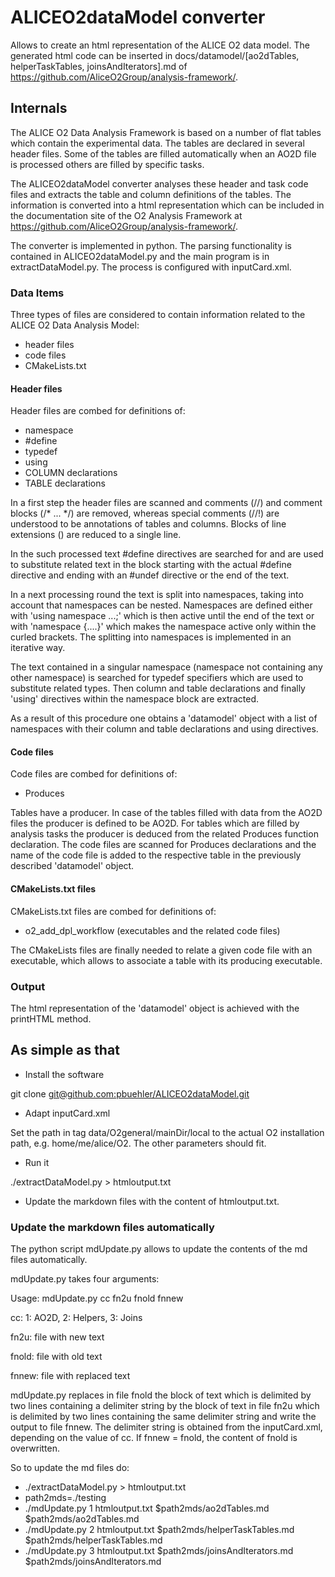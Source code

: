 # ALICEO2dataModel converter

Allows to create an html representation of the ALICE O2 data model.
The generated html code can be inserted in docs/datamodel/[ao2dTables, helperTaskTables, joinsAndIterators].md of https://github.com/AliceO2Group/analysis-framework/.

## Internals

The ALICE O2 Data Analysis Framework is based on a number of flat tables which contain the experimental data. The tables are declared in several header files. Some of the tables are filled automatically when an AO2D file is processed others are filled by specific tasks.

The ALICEO2dataModel converter analyses these header and task code files and extracts the table and column definitions of the tables. The information is converted into a html representation which can be included in the documentation site of the O2 Analysis Framework at https://github.com/AliceO2Group/analysis-framework/.

The converter is implemented in python. The parsing functionality is contained in ALICEO2dataModel.py and the main program is in extractDataModel.py. The process is configured with inputCard.xml.


### Data Items

Three types of files are considered to contain information related to the ALICE O2 Data Analysis Model:

- header files
- code files
- CMakeLists.txt

#### Header files
Header files are combed for definitions of:

- namespace
- #define
- typedef
- using
- COLUMN declarations
- TABLE declarations

In a first step the header files are scanned and comments (//) and comment blocks (/* ... */) are removed, whereas special comments (//!) are understood to be annotations of tables and columns. Blocks of line extensions (\) are reduced to a single line. 

In the such processed text #define directives are searched for and are used to substitute related text in the block starting with the actual #define directive and ending with an #undef directive or the end of the text.

In a next processing round the text is split into namespaces, taking into account that namespaces can be nested. Namespaces are defined either with 'using namespace ...;' which is then active until the end of the text or with 'namespace {....}' which makes the namespace active only within the curled brackets. The splitting into namespaces is implemented in an iterative way.

The text contained in a singular namespace (namespace not containing any other namespace) is searched for typedef specifiers which are used to substitute related types. Then column and table declarations and finally 'using' directives within the namespace block are extracted.

As a result of this procedure one obtains a 'datamodel' object with a list of namespaces with their column and table declarations and using directives.

#### Code files
Code files are combed for definitions of:

- Produces

Tables have a producer. In case of the tables filled with data from the AO2D files the producer is defined to be AO2D. For tables which are filled by analysis tasks the producer is deduced from the related Produces function declaration. The code files are scanned for Produces declarations and the name of the code file is added to the respective table in the previously described 'datamodel' object.

#### CMakeLists.txt files
CMakeLists.txt files are combed for definitions of:

- o2_add_dpl_workflow (executables and the related code files)

The CMakeLists files are finally needed to relate a given code file with an executable, which allows to associate a table with its producing executable.

### Output

The html representation of the 'datamodel' object is achieved with the printHTML method.


## As simple as that

- Install the software

git clone [git@github.com:pbuehler/ALICEO2dataModel.git](git@github.com:pbuehler/ALICEO2dataModel.git)

- Adapt inputCard.xml

Set the path in tag data/O2general/mainDir/local to the actual O2 installation path, e.g. home/me/alice/O2. The other parameters should fit.

- Run it

./extractDataModel.py > htmloutput.txt

- Update the markdown files with the content of htmloutput.txt.


### Update the markdown files automatically

The python script mdUpdate.py allows to update the contents of the md files automatically.

mdUpdate.py takes four arguments:

Usage:
mdUpdate.py cc fn2u fnold fnnew

cc: 1: AO2D, 2: Helpers, 3: Joins

fn2u: file with new text

fnold: file with old text

fnnew: file with replaced text

mdUpdate.py replaces in file fnold the block of text which is delimited by two lines containing a delimiter string by the block of text in file fn2u which is delimited by two lines containing the same delimiter string and write the output to file fnnew. The delimiter string is obtained from the inputCard.xml, depending on the value of cc. If fnnew = fnold, the content of fnold is overwritten.

So to update the md files do:

- ./extractDataModel.py > htmloutput.txt
- path2mds=./testing
- ./mdUpdate.py 1 htmloutput.txt $path2mds/ao2dTables.md $path2mds/ao2dTables.md
- ./mdUpdate.py 2 htmloutput.txt $path2mds/helperTaskTables.md $path2mds/helperTaskTables.md
- ./mdUpdate.py 3 htmloutput.txt $path2mds/joinsAndIterators.md $path2mds/joinsAndIterators.md
